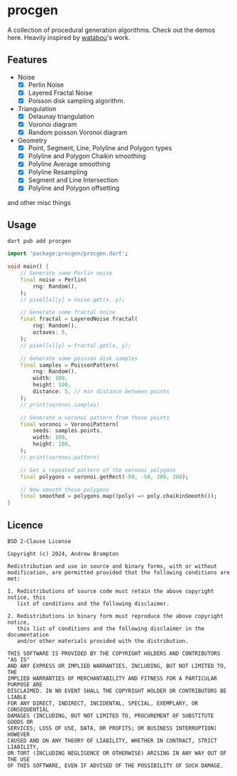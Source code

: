 # procgen

A collection of procedural generation algorithms. Check out the demos here.
Heavily inspired by [watabou](https://watabou.itch.io/)'s work.

## Features

* Noise
  * [x] Perlin Noise
  * [x] Layered Fractal Noise
  * [x] Poisson disk sampling algorithm.

* Triangulation
  * [x] Delaunay triangulation
  * [x] Voronoi diagram
  * [x] Random poisson Voronoi diagram

* Geometry
  * [x] Point, Segment, Line, Polyline and Polygon types
  * [x] Polyline and Polygon Chaikin smoothing
  * [x] Polyline Average smoothing
  * [x] Polyline Resampling
  * [x] Segment and Line Intersection
  * [x] Polyline and Polygon offsetting

and other misc things

## Usage

```shell
dart pub add procgen
```

```dart
import 'package:procgen/procgen.dart';

void main() {
    // Generate some Perlin noise
    final noise = Perlin(
        rng: Random(),
    );
    // pixel[x][y] = noise.get(x, y);

    // Generate some fractal noise
    final fractal = LayeredNoise.fractal(
        rng: Random(),
        octaves: 5,
    );
    // pixel[x][y] = fractal.get(x, y);

    // Generate some poisson disk samples
    final samples = PoissonPattern(
        rng: Random(),
        width: 100,
        height: 100,
        distance: 5, // min distance between points
    );
    // print(voronoi.samples)

    // Generate a voronoi pattern from those points
    final voronoi = VoronoiPattern(
        seeds: samples.points,
        width: 100,
        height: 100,
    );
    // print(voronoi.pattern)

    // Get a repeated pattern of the voronoi polygons
    final polygons = voronoi.getRect(-50, -50, 200, 200);

    // Now smooth those polygons
    final smoothed = polygons.map((poly) => poly.chaikinSmooth());
}

```

## Licence

```text
BSD 2-Clause License

Copyright (c) 2024, Andrew Brampton

Redistribution and use in source and binary forms, with or without
modification, are permitted provided that the following conditions are met:

1. Redistributions of source code must retain the above copyright notice, this
   list of conditions and the following disclaimer.

2. Redistributions in binary form must reproduce the above copyright notice,
   this list of conditions and the following disclaimer in the documentation
   and/or other materials provided with the distribution.

THIS SOFTWARE IS PROVIDED BY THE COPYRIGHT HOLDERS AND CONTRIBUTORS "AS IS"
AND ANY EXPRESS OR IMPLIED WARRANTIES, INCLUDING, BUT NOT LIMITED TO, THE
IMPLIED WARRANTIES OF MERCHANTABILITY AND FITNESS FOR A PARTICULAR PURPOSE ARE
DISCLAIMED. IN NO EVENT SHALL THE COPYRIGHT HOLDER OR CONTRIBUTORS BE LIABLE
FOR ANY DIRECT, INDIRECT, INCIDENTAL, SPECIAL, EXEMPLARY, OR CONSEQUENTIAL
DAMAGES (INCLUDING, BUT NOT LIMITED TO, PROCUREMENT OF SUBSTITUTE GOODS OR
SERVICES; LOSS OF USE, DATA, OR PROFITS; OR BUSINESS INTERRUPTION) HOWEVER
CAUSED AND ON ANY THEORY OF LIABILITY, WHETHER IN CONTRACT, STRICT LIABILITY,
OR TORT (INCLUDING NEGLIGENCE OR OTHERWISE) ARISING IN ANY WAY OUT OF THE USE
OF THIS SOFTWARE, EVEN IF ADVISED OF THE POSSIBILITY OF SUCH DAMAGE.

```
